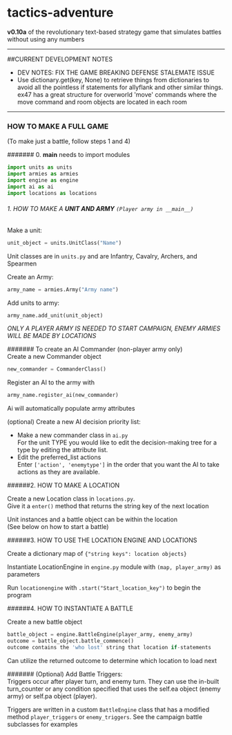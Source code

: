 # tactics-adventure
**v0.10a** of the revolutionary text-based strategy game that simulates battles without using any numbers

---

##CURRENT DEVELOPMENT NOTES

* DEV NOTES: FIX THE GAME BREAKING DEFENSE STALEMATE ISSUE
* Use dictionary.get(key, None) to retrieve things from dictionaries to avoid all the pointless if statements for allyflank and other
similar things. ex47 has a great structure for overworld 'move' commands where the move command and room objects are located in each room

---


### HOW TO MAKE A FULL GAME
(To make just a battle, follow steps 1 and 4)


####### 0. __main__ needs to import modules

   ```python
   import units as units  
   import armies as armies  
   import engine as engine  
   import ai as ai  
   import locations as locations  
   ```

###### 1. HOW TO MAKE A **UNIT AND ARMY** `(Player army in __main__)`

   Make a unit:  
   ```python
   unit_object = units.UnitClass("Name")
   ```

   Unit classes are in `units.py` and are Infantry, Cavalry, Archers, and Spearmen

   Create an Army:  
   ```python
   army_name = armies.Army("Army name")
   ```

   Add units to army:   
   ```python
   army_name.add_unit(unit_object)
   ```

   _ONLY A PLAYER ARMY IS NEEDED TO START CAMPAIGN, ENEMY ARMIES WILL BE MADE BY LOCATIONS_

#######  To create an AI Commander (non-player army only)  
   Create a new Commander object  
   ```python
   new_commander = CommanderClass()
   ```

   Register an AI to the army with  
   ```python
   army_name.register_ai(new_commander)
   ```

   Ai will automatically populate army attributes

   (optional) Create a new AI decision priority list:  
   * Make a new commander class in `ai.py`  
     For the unit TYPE you would like to edit the decision-making tree for a type by editing the attribute list.  
   * Edit the preferred_list actions  
     Enter `['action', 'enemytype']` in the order that you want the AI to take actions as they are available.


######2. HOW TO MAKE A LOCATION

   Create a new Location class in `locations.py`.  
   Give it a `enter()` method that returns the string key of the next location

   Unit instances and a battle object can be within the location  
   (See below on how to start a battle)


######3. HOW TO USE THE LOCATION ENGINE AND LOCATIONS

   Create a dictionary map of `{"string keys": location objects}`

   Instantiate LocationEngine in `engine.py` module with `(map, player_army)` as parameters

   Run `locationengine` with `.start("Start_location_key")` to begin the program



######4. HOW TO INSTANTIATE A BATTLE

   Create a new battle object
   ```python
   battle_object = engine.BattleEngine(player_army, enemy_army)
   outcome = battle_object.battle_commence()
   outcome contains the 'who lost' string that location if-statements
   ```

   Can utilize the returned outcome to determine which location to load next

#######  (Optional) Add Battle Triggers:  
   Triggers occur after player turn, and enemy turn. They can use the in-built turn_counter or any condition specified that uses the self.ea object (enemy army) or self.pa object (player).

   Triggers are written in a custom `BattleEngine` class that has a modified method `player_triggers` or `enemy_triggers`. See the campaign battle subclasses for examples

